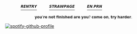 
  　  　   　[<sup>𝙍𝙀𝙉𝙏𝙍𝙔</sup>](https://rentry.co/extaused)  　   　
[<sup>𝙎𝙏𝙍𝘼𝙒𝙋𝘼𝙂𝙀</sup>](https://expensv.straw.page/) 　   　
[<sup>𝙀𝙉.𝙋𝙍𝙉</sup>](https://en.pronouns.page/@cllasiccigarrate)

<p align="center">
<sup>𝘆𝗼𝘂'𝗿𝗲 𝗻𝗼𝘁 𝗳𝗶𝗻𝗶𝘀𝗵𝗲𝗱 𝗮𝗿𝗲 𝘆𝗼𝘂? 𝗰𝗼𝗺𝗲 𝗼𝗻, 𝘁𝗿𝘆 𝗵𝗮𝗿𝗱𝗲𝗿.</sup>
</p>

[![spotify-github-profile](https://spotify-github-profile.kittinanx.com/api/view?uid=31vqck2xnl327xecntooe7ptxtrq&cover_image=true&theme=novatorem&show_offline=false&background_color=121212&interchange=true&bar_color=ff0000&bar_color_cover=false)](https://spotify-github-profile.kittinanx.com/api/view?uid=31vqck2xnl327xecntooe7ptxtrq&redirect=true)

